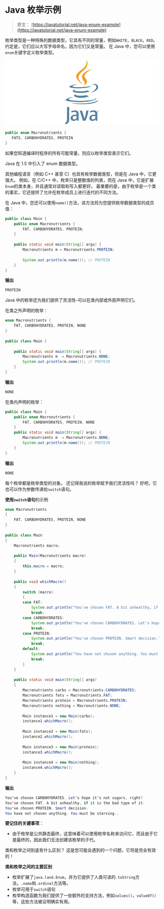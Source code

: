 # Java 枚举示例

> 原文： [https://javatutorial.net/java-enum-example](https://javatutorial.net/java-enum-example)

枚举类型是一种特殊的数据类型，它具有不同的常量，例如`WHITE`，`BLACK`，`RED`。 约定是，它们应以大写字母命名，因为它们又是常量。 在 Java 中，您可以使用`enum`关键字定义枚举类型。

![java-featured-image](img/e0db051dedc1179e7424b6d998a6a772.jpg)

```java
public enum Macronutrients {
   FATS, CARBOHYDRATES, PROTEIN
}
```

如果您知道编译时程序的所有可能常量，则应以枚举类型表示它们。

Java 在 1.5 中引入了 enum 数据类型。

其他编程语言（例如 C++ 甚至 C）也具有枚举数据类型，但是在 Java 中，它更强大。 例如，在 C/C++ 中，枚举只是整数值的列表，而在 Java 中，它是扩展`Enum`的类本身，并且通常对读取和写入都更好。 最重要的是，由于枚举是一个类的事实，它还提供了允许在枚举成员上进行迭代的不同方法。

在 Java 中，您还可以使用`name()`方法，该方法将为您提供枚举数据类型的成员值：

```java
public class Main {
    public enum Macronutrients {
        FAT, CARBOHYDRATES, PROTEIN;
    }

    public static void main(String[] args) {
        Macronutrients m = Macronutrients.PROTEIN;

        System.out.println(m.name()); // PROTEIN
    }
}
```

**输出**

```java
PROTEIN
```

Java 中的枚举还为我们提供了灵活性–可以在类内部或外部声明它们。

在类之外声明的枚举：

```java
enum Macronutrients {
    FAT, CARBOHYDRATES, PROTEIN, NONE
}

public class Main {

    public static void main(String[] args) {
        Macronutrients m  = Macronutrients.NONE;
        System.out.println(m.name()); // PROTEIN
    }
}
```

**输出**

```java
NONE

```

在类内声明的枚举：

```java
public class Main {
    public enum Macronutrients {
        FAT, CARBOHYDRATES, PROTEIN, NONE
    }
    public static void main(String[] args) {
        Macronutrients m  = Macronutrients.NONE;
        System.out.println(m.name()); // PROTEIN
    }
}
```

**输出**

```java
NONE
```

每个枚举都是枚举类型的对象。 还记得我说的枚举赋予我们灵活性吗？ 好吧，它也可以作为参数传递给`switch`语句。

**使用`switch`语句**的示例

```java
enum Macronutrients 
{ 
    FAT, CARBOHYDRATES, PROTEIN, NONE
} 

public class Main 
{ 
    Macronutrients macro; 

    public Main(Macronutrients macro) 
    { 
        this.macro = macro; 
    } 

    public void whichMacro() 
    { 
        switch (macro) 
        { 
        case FAT: 
            System.out.println("You've chosen FAT. A bit unhealthy, if it is the bad type of it."); 
            break; 
        case CARBOHYDRATES: 
            System.out.println("You've chosen CARBOHYDRATES. Let's hope it's not sugars, right?"); 
            break; 
        case PROTEIN: 
            System.out.println("You've chosen PROTEIN. Smart decision."); 
            break; 
        default: 
            System.out.println("You have not chosen anything. You must be starving.."); 
            break; 
        } 
    } 

    public static void main(String[] args) 
    { 
        Macronutrients carbs = Macronutrients.CARBOHYDRATES;
        Macronutrients fats = Macronutrients.FAT;
        Macronutrients protein = Macronutrients.PROTEIN;
        Macronutrients nothing = Macronutrients.NONE;

        Main instance1 = new Main(carbs); 
        instance1.whichMacro(); 

        Main instance2 = new Main(fats); 
        instance2.whichMacro(); 

        Main instance3 = new Main(protein); 
        instance3.whichMacro(); 

        Main instance4 = new Main(nothing); 
        instance4.whichMacro(); 
    } 
}
```

**输出**

```java
You've chosen CARBOHYDRATES. Let's hope it's not sugars, right?
You've chosen FAT. A bit unhealthy, if it is the bad type of it.
You've chosen PROTEIN. Smart decision.
You have not chosen anything. You must be starving..

```

**要记住的关键事项**：

*   由于枚举是公共静态最终，这意味着可以使用枚举名称来访问它，而且由于它是最终的，因此我们无法创建该枚举的子代。

类和枚举之间到底有什么区别？ 这是您可能会遇到的一个问题，它将是完全有效的！

**类和枚举之间的主要区别**

*   枚举扩展了`java.land.Enum`，并为它提供了人类可读的`.toString`方法，`.name`和`.ordinal`方法等。
*   枚举可用于`switch`语句
*   枚举构造函数为我们提供了一些额外的支持方法，例如`values()`，`valueOf()`等，这些方法被证明确实有用。
